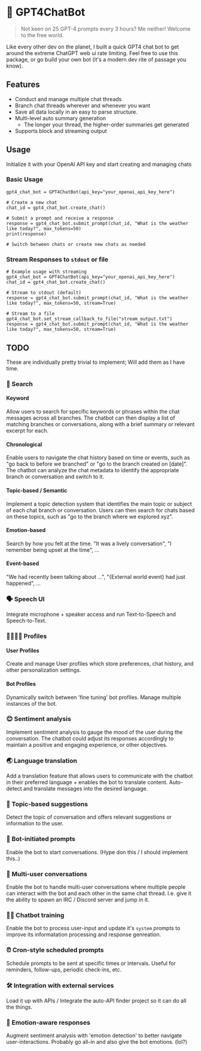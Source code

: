 # 👾 GPT4ChatBot

> Not keen on 25 GPT-4 prompts every 3 hours? Me neither! Welcome to the free world.

Like every other dev on the planet, I built a quick GPT4 chat bot to get around the extreme ChatGPT web ui rate limiting.
Feel free to use this package, or go build your own bot (it's a modern dev rite of passage you know).

## Features
- Conduct and manage multiple chat threads
- Branch chat threads wherever and whenever you want
- Save all data locally in an easy to parse structure.
- Multi-level auto summary generation
  - The longer your thread, the higher-order summaries get generated
- Supports block and streaming output


## Usage
Initialize it with your OpenAI API key and start creating and managing chats


### Basic Usage
```
gpt4_chat_bot = GPT4ChatBot(api_key="your_openai_api_key_here")

# Create a new chat
chat_id = gpt4_chat_bot.create_chat()

# Submit a prompt and receive a response
response = gpt4_chat_bot.submit_prompt(chat_id, "What is the weather like today?", max_tokens=50)
print(response)

# Switch between chats or create new chats as needed
```

### Stream Responses to `stdout` or file
```
# Example usage with streaming
gpt4_chat_bot = GPT4ChatBot(api_key="your_openai_api_key_here")
chat_id = gpt4_chat_bot.create_chat()

# Stream to stdout (default)
response = gpt4_chat_bot.submit_prompt(chat_id, "What is the weather like today?", max_tokens=50, stream=True)

# Stream to a file
gpt4_chat_bot.set_stream_callback_to_file("stream_output.txt")
response = gpt4_chat_bot.submit_prompt(chat_id, "What is the weather like today?", max_tokens=50, stream=True)
```

## TODO

These are individually pretty trivial to implement; Will add them as I have time.

### 🔎 Search

#### Keyword

Allow users to search for specific keywords or phrases within the chat messages across all branches. The chatbot can then display a list of matching branches or conversations, along with a brief summary or relevant excerpt for each.

#### Chronological

Enable users to navigate the chat history based on time or events, such as "go back to before we branched" or "go to the branch created on [date]". The chatbot can analyze the chat metadata to identify the appropriate branch or conversation and switch to it.

#### Topic-based / Semantic 

Implement a topic detection system that identifies the main topic or subject of each chat branch or conversation. Users can then search for chats based on these topics, such as "go to the branch where we explored xyz".

#### Emotion-based

Search by how you felt at the time. "It was a lively conversation", "I remember being upset at the time", ...

#### Event-based

"We had recently been talking about ...", "{External world event} had just happened", ...   

### 🗣 Speech UI
Integrate microphone + speaker access and run Text-to-Speech and Speech-to-Text.

### 👨‍👩‍👦‍👦 Profiles

#### User Profiles
Create and manage User profiles which store preferences, chat history, and other personalization settings.

#### Bot Profiles
Dynamically switch between 'fine tuning' bot profiles. Manage multiple instances of the bot.


### 😊 Sentiment analysis

Implement sentiment analysis to gauge the mood of the user during the conversation. The chatbot could adjust its responses accordingly to maintain a positive and engaging experience, or other objectives.

### 🌏 Language translation

Add a translation feature that allows users to communicate with the chatbot in their preferred language + enables the bot to translate content. Auto-detect and translate messages into the desired language.

### 🎯 Topic-based suggestions

Detect the topic of conversation and offers relevant suggestions or information to the user. 

### 👻 Bot-initiated prompts
Enable the bot to start conversations. (Hype don this / I should implement this..)

### 🎉 Multi-user conversations

Enable the bot to handle multi-user conversations where multiple people can interact with the bot and each other in the same chat thread. I.e. give it the ability to spawn an IRC / Discord server and jump in it.

### 🏋️‍♂️ Chatbot training

Enable the bot to process user-input and update it's `system` prompts to improve its informatation processing and response genreation.

### ⏰ Cron-style scheduled prompts

Schedule prompts to be sent at specific times or intervals. Useful for reminders, follow-ups, periodic check-ins, etc.

### 🛠 Integration with external services

Load it up with APIs / Integrate the auto-API finder project so it can do all the things.

### 🫠 Emotion-aware responses

Augment sentiment analysis with 'emotion detection' to better navigate user-interactions. Probably go all-in and also give the bot emotions. (lol?)
